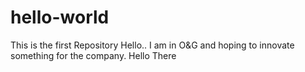 # hello-world
This is the first Repository 
Hello.. I am in O&G and hoping to innovate something for the company.
Hello There
